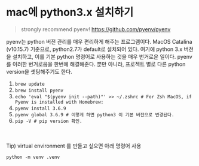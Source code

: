 # mac에 python3.x 설치하기


> strongly recommend pyenv! 
> https://github.com/pyenv/pyenv

pyenv는 python 버전 관리를 매우 편리하게 해주는 프로그램이다. MacOS Catalina (v10.15.7) 기준으로, python2.7가 default로 설치되어 있다. 여기에 python 3.x 버전을 설치하고, 이를 기본 python 명령어로 사용하는 것을 매우 번거로운 일이다. pyenv를 이러한 번거로움을 한번에 해결해준다. 뿐만 아니라, 프로젝트 별로 다른 python version을 셋팅해주기도 한다.


1. ```brew update```
2. ```brew install pyenv```
3. ```echo 'eval "$(pyenv init --path)"' >> ~/.zshrc # For Zsh MacOS, if Pyenv is installed with Homebrew: ```
4. ```pyenv install 3.6.9```
5. ```pyenv global 3.6.9 # 이렇게 하면 python3 이 기본 버전으로 변경된다.```
6. ```pip -V # pip version 확인.```


<br><br>
Tip) virtual environment 를 만들고 싶으면 아래 명령어 사용

```
python -m venv .venv
```